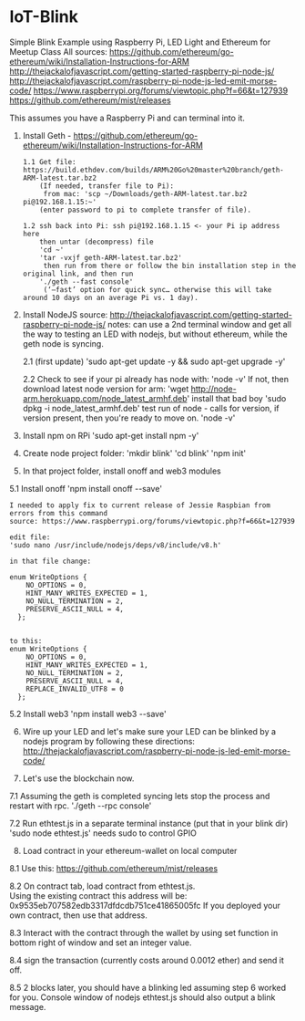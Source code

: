 # IoT-Blink
Simple Blink Example using Raspberry Pi, LED Light and Ethereum for Meetup Class
All sources:
https://github.com/ethereum/go-ethereum/wiki/Installation-Instructions-for-ARM
http://thejackalofjavascript.com/getting-started-raspberry-pi-node-js/
http://thejackalofjavascript.com/raspberry-pi-node-js-led-emit-morse-code/
https://www.raspberrypi.org/forums/viewtopic.php?f=66&t=127939
https://github.com/ethereum/mist/releases



This assumes you have a Raspberry Pi and can terminal into it.

1.  Install Geth - https://github.com/ethereum/go-ethereum/wiki/Installation-Instructions-for-ARM

        1.1 Get file: https://build.ethdev.com/builds/ARM%20Go%20master%20branch/geth-ARM-latest.tar.bz2 
            (If needed, transfer file to Pi):
             from mac: 'scp ~/Downloads/geth-ARM-latest.tar.bz2 pi@192.168.1.15:~'
            (enter password to pi to complete transfer of file).

        1.2 ssh back into Pi: ssh pi@192.168.1.15 <- your Pi ip address here 
            then untar (decompress) file
            'cd ~'
            'tar -vxjf geth-ARM-latest.tar.bz2'
             then run from there or follow the bin installation step in the original link, and then run
            './geth --fast console'
             (‘—fast’ option for quick sync… otherwise this will take around 10 days on an average Pi vs. 1 day).
     
2.  Install NodeJS
    source:  http://thejackalofjavascript.com/getting-started-raspberry-pi-node-js/
    notes: can use a 2nd terminal window and get all the way to testing an LED with nodejs, but without ethereum, while the geth node is     syncing. 

    2.1 (first update)
       'sudo apt-get update -y && sudo apt-get upgrade -y'

    2.2 Check to see if your pi already has node with:
        'node -v' 
        If not, then download latest node version for arm:
        'wget http://node-arm.herokuapp.com/node_latest_armhf.deb'
        install that bad boy
        'sudo dpkg -i node_latest_armhf.deb'
        test run of node - calls for version, if version present, then you're ready to move on.
        'node -v'


3. Install npm on RPi 
   'sudo apt-get install npm -y'

4. Create node project folder:
  'mkdir blink'
  'cd blink'
  'npm init'
    

5. In that project folder, install onoff and web3 modules

5.1 Install onoff
    'npm install onoff --save'
    
    I needed to apply fix to current release of Jessie Raspbian from errors from this command
    source: https://www.raspberrypi.org/forums/viewtopic.php?f=66&t=127939

    edit file:
    'sudo nano /usr/include/nodejs/deps/v8/include/v8.h'

    in that file change:

    enum WriteOptions {
        NO_OPTIONS = 0,
        HINT_MANY_WRITES_EXPECTED = 1,
        NO_NULL_TERMINATION = 2,
        PRESERVE_ASCII_NULL = 4,
      };


    to this:
    enum WriteOptions {
        NO_OPTIONS = 0,
        HINT_MANY_WRITES_EXPECTED = 1,
        NO_NULL_TERMINATION = 2,
        PRESERVE_ASCII_NULL = 4,
        REPLACE_INVALID_UTF8 = 0
      };
 
 5.2 Install web3
    'npm install web3 --save'
    

6.  Wire up your LED and let's make sure your LED can be blinked by a nodejs program by following these directions:
http://thejackalofjavascript.com/raspberry-pi-node-js-led-emit-morse-code/


7. Let's use the blockchain now. 

7.1 Assuming the geth is completed syncing lets stop the process and restart with rpc.
    './geth --rpc console'
    
7.2 Run ethtest.js in a separate terminal instance (put that in your blink dir)
    'sudo node ethtest.js'
    needs sudo to control GPIO
    
    
8. Load contract in your ethereum-wallet on local computer

8.1 Use this: https://github.com/ethereum/mist/releases  

8.2 On contract tab, load contract from ethtest.js.  
      Using the existing contract this address will be: 0x9535eb707582edb3317dfdcdb751ce41865005fc 
      If you deployed your own contract, then use that address.
      
8.3 Interact with the contract through the wallet by using set function in bottom right of window and set an integer value. 

8.4 sign the transaction (currently costs around 0.0012 ether) and send it off.

8.5 2 blocks later, you should have a blinking led assuming step 6 worked for you.  Console window of nodejs ethtest.js should also output a blink message. 


   







